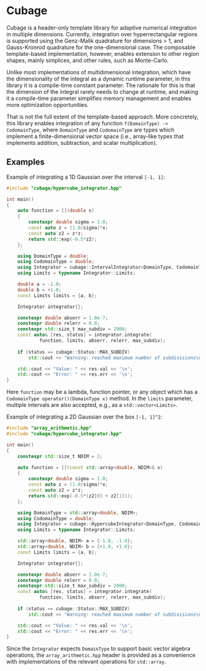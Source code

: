# Cubage

Cubage is a header-only template library for adaptive numerical integration in multiple dimensions. Currently, integration over hyperrectangular regions is supported using the Genz-Malik quadrature for dimensions > 1, and Gauss-Kronrod quadrature for the one-dimensional case. The composable template-based implementation, however, enables extension to other region shapes, mainly simplices, and other rules, such as Monte-Carlo.

Unlike most implementations of multidimensional integration, which have the dimensionality of the integral as a dynamic runtime parameter, in this library it is a compile-time constant parameter. The rationale for this is that the dimension of the integral rarely needs to change at runtime, and making it a compile-time parameter simplifies memory management and enables more optimization opportunities.

That is not the full extent of the template-based approach. More concretely, this library enables integration of any function `f(DomainType) -> CodomainType`, where `DomainType` and `CodomainType` are types which implement a finite-dimensional vector space (i.e., array-like types that implements addition, subtraction, and scalar multiplication).

## Examples

Example of integrating a 1D Gaussian over the interval `[-1, 1]`:
```cpp
#include "cubage/hypercube_integrator.hpp"

int main()
{
    auto function = [](double x)
    {
        constexpr double sigma = 1.0;
        const auto z = (1.0/sigma)*x;
        const auto z2 = z*z;
        return std::exp(-0.5*z2);
    };

    using DomainType = double;
    using CodomainType = double;
    using Integrator = cubage::IntervalIntegrator<DomainType, CodomainType>;
    using Limits = typename Integrator::Limits;

    double a = -1.0;
    double b = +1.0;
    const Limits limits = {a, b};

    Integrator integrator{};

    constexpr double abserr = 1.0e-7;
    constexpr double relerr = 0.0;
    constexpr std::size_t max_subdiv = 2000;
    const auto& [res, status] = integrator.integrate(
            function, limits, abserr, relerr, max_subdiv);
    
    if (status == cubage::Status::MAX_SUBDIV)
        std::cout << "Warning: reached maximum number of subdivisions\n";

    std::cout << "Value: " << res.val << '\n';
    std::cout << "Error: " << res.err << '\n';
}
```
Here `function` may be a lambda, function pointer, or any object which has a `CodomainType operator()(DomainType x)` method. In the `limits` parameter, multiple intervals are also accepted, e.g., as a `std::vector<Limits>`.

Example of integrating a 2D Gaussian over the box `[-1, 1]^2`:
```cpp
#include "array_arithmetic.hpp"
#include "cubage/hypercube_integrator.hpp"

int main()
{
    constexpr std::size_t NDIM = 2;

    auto function = [](const std::array<double, NDIM>& x)
    {
        constexpr double sigma = 1.0;
        const auto z = (1.0/sigma)*x;
        const auto z2 = z*z;
        return std::exp(-0.5*(z2[0] + z2[1]));
    };

    using DomainType = std::array<double, NDIM>;
    using CodomainType = double;
    using Integrator = cubage::HypercubeIntegrator<DomainType, CodomainType>;
    using Limits = typename Integrator::Limits;

    std::array<double, NDIM> a = {-1.0, -1.0};
    std::array<double, NDIM> b = {+1.0, +1.0};
    const Limits limits = {a, b};

    Integrator integrator{};

    constexpr double abserr = 1.0e-7;
    constexpr double relerr = 0.0;
    constexpr std::size_t max_subdiv = 2000;
    const auto& [res, status] = integrator.integrate(
            function, limits, abserr, relerr, max_subdiv);
    
    if (status == cubage::Status::MAX_SUBDIV)
        std::cout << "Warning: reached maximum number of subdivisions\n";

    std::cout << "Value: " << res.val << '\n';
    std::cout << "Error: " << res.err << '\n';
}
```
Since the `Integrator` expects `DomainType` to support basic vector algebra operations, the `array_arithmetic.hpp` header is provided as a convenience with implementations of the relevant operations for `std::array`.

